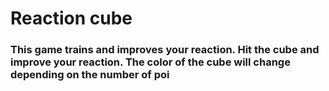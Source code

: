 
# Reaction cube
### This game trains and improves your reaction. Hit the cube and improve your reaction. The color of the cube will change depending on the number of poi
